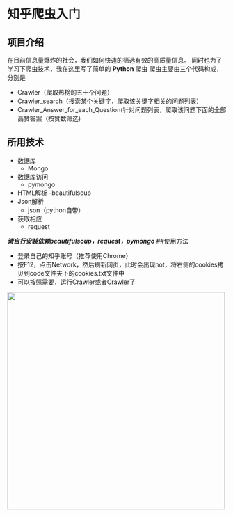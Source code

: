 # 知乎爬虫入门

## 项目介绍
在目前信息量爆炸的社会，我们如何快速的筛选有效的高质量信息。   同时也为了学习下爬虫技术，我在这里写了简单的   **Python**
爬虫   爬虫主要由三个代码构成，分别是
- Crawler（爬取热榜的五十个问题）
- Crawler_search（搜索某个关键字，爬取该关键字相关的问题列表）
- Crawler_Answer_for_each_Question(针对问题列表，爬取该问题下面的全部高赞答案（按赞数筛选)
## 所用技术
- 数据库
  - Mongo
- 数据库访问
  - pymongo
- HTML解析
  -beautifulsoup
- Json解析
  - json（python自带）
- 获取相应
  - request     

***请自行安装依赖beautifulsoup，request，pymongo***
##使用方法
- 登录自己的知乎账号（推荐使用Chrome）
- 按F12，点击Network，然后刷新网页，此时会出现hot，将右侧的cookies拷贝到code文件夹下的cookies.txt文件中
- 可以按照需要，运行Crawler或者Crawler了


<image src="https://github.com/xsh884826402/ZhiHuCrawler/blob/master/TestingData/2.jpg" width=500>
